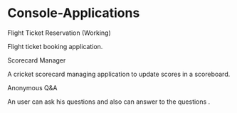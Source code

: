 # Console-Applications

Flight Ticket Reservation (Working)

Flight ticket booking application.

Scorecard Manager

A cricket scorecard managing application to update scores in a scoreboard.

Anonymous Q&A

An user can ask his questions and also can answer to the questions .
